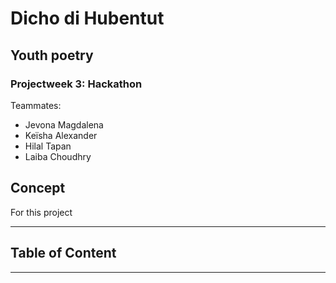 # Dicho di Hubentut
## Youth poetry

### Projectweek 3: Hackathon 
Teammates:
- Jevona Magdalena
- Keïsha Alexander
- Hilal Tapan 
- Laiba Choudhry

## Concept
For this project 

---
## Table of Content



---